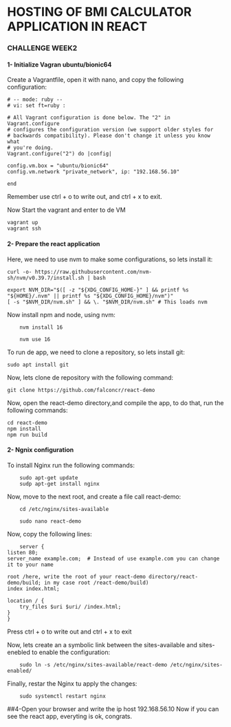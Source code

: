 # HOSTING OF BMI CALCULATOR APPLICATION IN REACT
### CHALLENGE WEEK2

#### 1- Initialize Vagran ubuntu/bionic64

Create a Vagrantfile, open it with nano, and copy the following configuration:

    # -- mode: ruby --
    # vi: set ft=ruby :

    # All Vagrant configuration is done below. The "2" in Vagrant.configure
    # configures the configuration version (we support older styles for
    # backwards compatibility). Please don't change it unless you know what
    # you're doing.
    Vagrant.configure("2") do |config|

    config.vm.box = "ubuntu/bionic64"
    config.vm.network "private_network", ip: "192.168.56.10"

    end
    
Remember use ctrl + o to write out, and ctrl + x to exit.

Now Start the vagrant and enter to de VM

    vagrant up
    vagrant ssh
#### 2- Prepare the react application

Here, we need to use nvm to make some configurations, so lets install it:


    curl -o- https://raw.githubusercontent.com/nvm-sh/nvm/v0.39.7/install.sh | bash

    export NVM_DIR="$([ -z "${XDG_CONFIG_HOME-}" ] && printf %s "${HOME}/.nvm" || printf %s "${XDG_CONFIG_HOME}/nvm")"
    [ -s "$NVM_DIR/nvm.sh" ] && \. "$NVM_DIR/nvm.sh" # This loads nvm
    
Now install npm and node, using nvm:

        nvm install 16

        nvm use 16
        
To run de app, we need to clone a repository, so lets install git:

    sudo apt install git
    
Now, lets clone de repository with the following command:

    git clone https://github.com/falconcr/react-demo

Now, open the react-demo directory,and compile the app, to do that, run the following commands:


    cd react-demo
    npm install
    npm run build
    
    

#### 2- Ngnix configuration

To install Nginx run the following commands:


        sudo apt-get update
        sudp apt-get install nginx

Now, move to the next root, and create a file call react-demo:

        cd /etc/nginx/sites-available
        
        sudo nano react-demo

Now, copy the following lines:

        server {
    listen 80;
    server_name example.com;  # Instead of use example.com you can change it to your name

    root /here, write the root of your react-demo directory/react-demo/build; in my case root /react-demo/build)
    index index.html;

    location / {
        try_files $uri $uri/ /index.html;
    }
    }


Press ctrl + o to write out and ctrl + x to exit

Now, lets create an a symbolic link between the sites-available and sites-enebled to enable the configuration:

        sudo ln -s /etc/nginx/sites-available/react-demo /etc/nginx/sites-enabled/
        
Finally, restar the Nginx tu apply the changes:

        sudo systemctl restart nginx

##4-Open your browser and write the ip host 192.168.56.10
Now if you can see the react app, everyting is ok, congrats.
